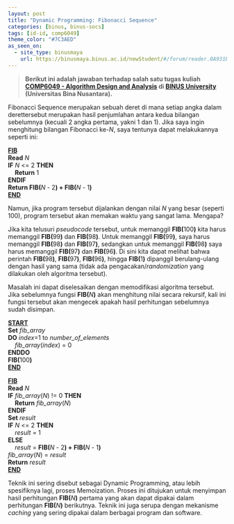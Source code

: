 ```yaml
---
layout: post
title: "Dynamic Programming: Fibonacci Sequence"
categories: [binus, binus-socs]
tags: [id-id, comp6049]
theme_color: "#7C3AED"
as_seen_on:
  - site_type: binusmaya
    url: https://binusmaya.binus.ac.id/newStudent/#/forum/reader.0A931BAD-7928-4A0C-A5BC-25F69E58383B?id=1
---
```

> **Berikut ini adalah jawaban terhadap salah satu tugas kuliah [COMP6049 - Algorithm Design and Analysis](https://curriculum.binus.ac.id/course/comp6049/) di [BINUS University](https://binus.ac.id) (Universitas Bina Nusantara).**

Fibonacci Sequence merupakan sebuah deret di mana setiap angka dalam derettersebut merupakan hasil penjumlahan antara kedua bilangan sebelumnya (kecuali 2 angka pertama, yakni 1 dan 1). Jika saya ingin menghitung bilangan Fibonacci ke-<i>N</i>, saya tentunya dapat melakukannya seperti ini:

<b><u>FIB</u></b><br>
<b>Read</b> <i>N</i><br>
<b>IF</b> <i>N</i> <= 2 <b>THEN</b><br>
&nbsp;&nbsp;&nbsp;&nbsp;<b>Return</b> 1<br>
<b>ENDIF</b><br>
<b>Return FIB(</b><i>N</i> - 2<b>) + FIB(</b><i>N</i> - 1<b>)</b><br>
<b><u>END</u></b>

Namun, jika program tersebut dijalankan dengan nilai <i>N</i> yang besar (seperti 100), program tersebut akan memakan waktu yang sangat lama. Mengapa?

Jika kita telusuri <i>pseudocode</i> tersebut, untuk memanggil <b>FIB(</b>100<b>)</b> kita harus memanggil <b>FIB(</b>99<b>)</b> dan <b>FIB(</b>98<b>)</b>. Untuk memanggil <b>FIB(</b>99<b>)</b>, saya harus memanggil <b>FIB(</b>98<b>)</b> dan  <b>FIB(</b>97<b>)</b>, sedangkan untuk memanggil <b>FIB(</b>98<b>)</b> saya harus memanggil <b>FIB(</b>97<b>)</b> dan <b>FIB(</b>96<b>)</b>. Di sini kita dapat melihat bahwa perintah <b>FIB(</b>98<b>)</b>, <b>FIB(</b>97<b>)</b>, <b>FIB(</b>96<b>)</b>, hingga <b>FIB(</b>1<b>)</b> dipanggil berulang-ulang dengan hasil yang sama (tidak ada pengacakan/<i>randomization</i> yang dilakukan oleh algoritma tersebut).

Masalah ini dapat diselesaikan dengan memodifikasi algoritma tersebut. Jika sebelumnya fungsi <b>FIB(</b><i>N</i><b>)</b> akan menghitung nilai secara rekursif, kali ini fungsi tersebut akan mengecek apakah hasil perhitungan sebelumnya sudah disimpan.

<b><u>START</u></b><br>
<b>Set</b> <i>fib_array</i><br>
<b>DO</b> <i>index</i>=1 to <i>number_of_elements</i><br>
&nbsp;&nbsp;&nbsp;&nbsp;<i>fib_array</i>(<i>index</i>) = 0<br>
<b>ENDDO</b><br>
<b>FIB(</b>100<b>)</b><br>
<b><u>END</u></b><br>

<b><u>FIB</u></b><br>
<b>Read</b> <i>N</i><br>
<b>IF</b> <i>fib_array</i>(<i>N</i>) != 0 <b>THEN</b><br>
&nbsp;&nbsp;&nbsp;&nbsp;<b>Return</b> <i>fib_array</i>(<i>N</i>)<br>
<b>ENDIF</b><br>
<b>Set</b> <i>result</i><br>
<b>IF</b> <i>N</i> <= 2 <b>THEN</b><br>
&nbsp;&nbsp;&nbsp;&nbsp;<i>result</i> = 1<br>
<b>ELSE</b><br>
&nbsp;&nbsp;&nbsp;&nbsp;<i>result</i> = <b>FIB(</b><i>N</i> - 2<b>) + FIB(</b><i>N</i> - 1<b>)</b><br>
<i>fib_array</i>(<i>N</i>) = <i>result</i><br>
<b>Return</b> <i>result</i><br>
<b><u>END</u></b><br>

Teknik ini sering disebut sebagai Dynamic Programming, atau lebih spesifiknya lagi, proses Memoization. Proses ini ditujukan untuk menyimpan hasil perhitungan <b>FIB(</b><i>N</i><b>)</b> pertama yang akan dapat dipakai dalam perhitungan <b>FIB(</b><i>N</i><b>)</b> berikutnya. Teknik ini juga serupa dengan mekanisme <i>caching</i> yang sering dipakai dalam berbagai program dan software.